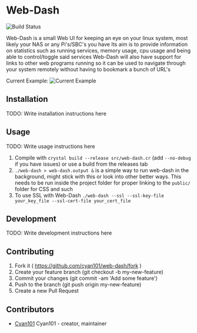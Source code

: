 # Web-Dash

![Build Status](https://travis-ci.org/Cyan101/web-dash.svg?branch=master)

Web-Dash is a small Web UI for keeping an eye on your linux system, most likely your NAS or any Pi's/SBC's you have
Its aim is to provide information on statistics such as running services, memory usage, cpu usage and being able to control/toggle said services
Web-Dash will also have support for links to other web programs running so it can be used to navigate through your system remotely without having to bookmark a bunch of URL's

Current Example:
![Current Example](http://i.imgur.com/D7Ckwux.png)

## Installation

TODO: Write installation instructions here

## Usage

TODO: Write usage instructions here
1. Compile with `crystal build --release src/web-dash.cr` (add `--no-debug` if you have issues) or use a build from the releases tab
2. `./web-dash > web-dash.output &` is a simple way to run web-dash in the background, might stick with this or look into other better ways. This needs to be run inside the project folder for proper linking to the `public/` folder for CSS and such
2. To use SSL with Web-Dash `./web-dash --ssl --ssl-key-file your_key_file --ssl-cert-file your_cert_file`

## Development

TODO: Write development instructions here

## Contributing

1. Fork it ( https://github.com/cyan101/web-dash/fork )
2. Create your feature branch (git checkout -b my-new-feature)
3. Commit your changes (git commit -am 'Add some feature')
4. Push to the branch (git push origin my-new-feature)
5. Create a new Pull Request

## Contributors

- [Cyan101](https://github.com/[your-github-name]cyan101) Cyan101 - creator, maintainer

